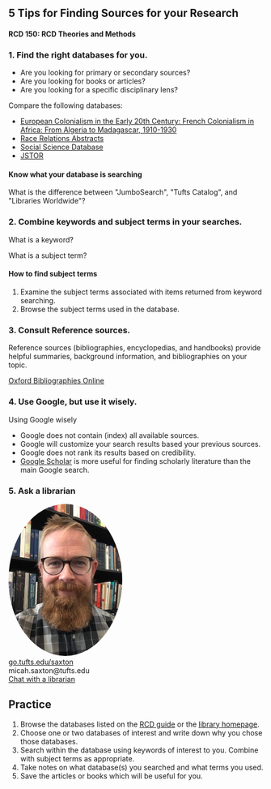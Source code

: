 ##  5 Tips for Finding Sources for your Research
#### RCD 150: RCD Theories and Methods



### 1. Find the right databases for you.

* Are you looking for primary or secondary sources?
* Are you looking for books or articles?
* Are you looking for a specific disciplinary lens?

Compare the following databases:
* [European Colonialism in the Early 20th Century: French Colonialism in Africa: From Algeria to Madagascar, 1910-1930](http://www.library.tufts.edu/ezproxy/ezproxy.asp?LOCATION=ECFenchGDSC) 
* [Race Relations Abstracts](http://www.library.tufts.edu/ezproxy/ezproxy.asp?LOCATION=RsrcRcrdRaceRlatns)
* [Social Science Database](http://www.library.tufts.edu/ezproxy/ezproxy.asp?LOCATION=PQSocSciJrnl)
* [JSTOR](http://www.library.tufts.edu/ezproxy/ezproxy.asp?LOCATION=JSTOR)

#### Know what your database is searching
What is the difference between "JumboSearch", "Tufts Catalog", and "Libraries Worldwide"?


### 2. Combine keywords and subject terms in your searches.

What is a keyword?  

What is a subject term?

#### How to find subject terms
1. Examine the subject terms associated with items returned from keyword searching.
2. Browse the subject terms used in the database.


### 3. Consult Reference sources.

Reference sources (bibliographies, encyclopedias, and handbooks) provide helpful summaries, background information, and bibliographies on your topic.

[Oxford Bibliographies Online](http://www.library.tufts.edu/ezproxy/ezproxy.asp?LOCATION=OBO)


### 4. Use Google, but use it wisely.

Using Google wisely
* Google does not contain (index) all available sources.
* Google will customize your search results based your previous sources.
* Google does not rank its results based on credibility.
* [Google Scholar](https://scholar.google.com/) is more useful for finding scholarly literature than the main Google search.


### 5. Ask a librarian
<img src="./images/saxton_profile.jpg" height=300 style="border-radius: 50%">
<br>
<a href = "https://go.tufts.edu/saxton" target="_blank">go.tufts.edu/saxton</a>
<br>
micah.saxton@tufts.edu
<br>
<a href = "https://tischlibrary.tufts.edu/" target_="blank">Chat with a librarian</a>


## Practice
1. Browse the databases listed on the [RCD guide](https://researchguides.library.tufts.edu/rcd/) or the [library homepage](https://tischlibrary.tufts.edu/).
2. Choose one or two databases of interest and write down why you chose those databases.
3. Search within the database using keywords of interest to you. Combine with subject terms as appropriate.
4. Take notes on what database(s) you searched and what terms you used.
5. Save the articles or books which will be useful for you.
